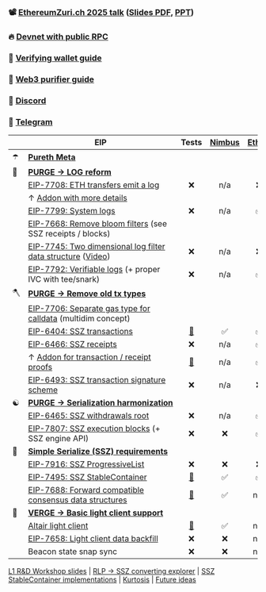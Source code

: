 ### 📽️ [EthereumZuri.ch 2025 talk](https://www.youtube.com/watch?v=uoCNpufygBE) ([Slides PDF](./Slides/2025-EthereumZuri.ch.pdf), [PPT](./Slides/2025-EthereumZuri.ch.pptx))
### 🔥 [Devnet with public RPC](https://ssz-devnet-0.ethpandaops.io)
### 📱 [Verifying wallet guide](./app.md)
### 🔮 [Web3 purifier guide](./rpc.md)
### 💬 [Discord](https://discord.gg/xUmjdjzMNY)
### 📠 [Telegram](https://t.me/+ZJqjzyCQWB8xNzE0)

|| EIP | Tests | [Nimbus](https://github.com/status-im/nimbus-eth2) | [EthJS](https://github.com/ethereumjs/ethereumjs-monorepo) | [Geth](https://github.com/ethereum/go-ethereum) | [Helios](https://github.com/a16z/helios/tree/ssz-devnet) |
| - | - | :-: | :-: | :-: | :-: | :-: |
| ☂️ | [**<nobr>Pureth Meta</nobr>**](https://github.com/ethereum/EIPs/pull/9546/files)
| 📜 | [**<nobr>PURGE → LOG reform</nobr>**](https://vitalik.eth.limo/general/2024/10/26/futures5.html)
|| [EIP-7708: ETH transfers emit a log](https://eips.ethereum.org/EIPS/eip-7708) | ❌ | n/a | ❌ | ❌ | ❌ |
|| ↑ [Addon with more details](https://github.com/ethereum/EIPs/pull/9003/files)
|| [EIP-7799: System logs](https://eips.ethereum.org/EIPS/eip-7799) | ❌ | n/a | ✅ | ❌ | ❌ |
|| [EIP-7668: Remove bloom filters](https://eips.ethereum.org/EIPS/eip-7668) (see SSZ receipts / blocks)
|| [EIP-7745: Two dimensional log filter data structure](https://eips.ethereum.org/EIPS/eip-7745) ([Video](https://github.com/etan-status/purified-web3/releases/download/2025-portal/2025-EIP-7745-Intro.mp4)) | ❌ | n/a | ❌ | ✅ | ❌ |
|| [EIP-7792: Verifiable logs](https://eips.ethereum.org/EIPS/eip-7792) (+ proper IVC with tee/snark) | ❌ | n/a | ✅ | ❌ | ❌ |
| 🪓 | [**<nobr>PURGE → Remove old tx types</nobr>**](https://vitalik.eth.limo/general/2024/10/26/futures5.html)
|| [EIP-7706: Separate gas type for calldata](https://eips.ethereum.org/EIPS/eip-7706) (multidim concept)
|| [EIP-6404: SSZ transactions](https://eips.ethereum.org/EIPS/eip-6404) | [🔗](https://github.com/etan-status/latest_fork_tests/commit/eip-6404) | ✅ | ✅ | ❌ | ✅ |
|| [EIP-6466: SSZ receipts](https://eips.ethereum.org/EIPS/eip-6466) | ❌ | n/a | ✅ | ❌ | ❌ |
|| ↑ [Addon for transaction / receipt proofs](https://github.com/ethereum/EIPs/pull/8884/files) | [🔗](https://github.com/ethereum/EIPs/blob/737c2c2ec68715a07534318aa67a21bd907e81ec/EIPS/eip-%23%23%23%23.md#test-cases) | n/a | ✅ | ❌ | ❌ |
|| [EIP-6493: SSZ transaction signature scheme](https://eips.ethereum.org/EIPS/eip-6493) | ❌ | n/a | ❌ | ❌ | ❌ |
| ☯️ | [**<nobr>PURGE → Serialization harmonization</nobr>**](https://vitalik.eth.limo/general/2024/10/26/futures5.html)
|| [EIP-6465: SSZ withdrawals root](https://eips.ethereum.org/EIPS/eip-6465) | ❌ | n/a | ✅ | ❌ | ✅ |
|| [EIP-7807: SSZ execution blocks](https://eips.ethereum.org/EIPS/eip-7807) (+ SSZ engine API) | ❌ | ❌ | ✅ | ❌ | ❌ |
| 🌲 | [**<nobr>Simple Serialize (SSZ) requirements</nobr>**](https://github.com/ethereum/consensus-specs/blob/master/ssz/simple-serialize.md)
|| [EIP-7916: SSZ ProgressiveList](https://eips.ethereum.org/EIPS/eip-7916) | ❌ | ❌ | ❌ | ✅ | ❌ |
|| [EIP-7495: SSZ StableContainer](https://eips.ethereum.org/EIPS/eip-7495) | [🔗](https://github.com/ethereum/consensus-specs/pull/3777) | ✅ | ✅ | ❌ | ✅ |
|| [EIP-7688: Forward compatible consensus data structures](https://eips.ethereum.org/EIPS/eip-7688) | [🔗](https://github.com/ethereum/consensus-specs/pull/3844) | ✅ | n/a | n/a | ✅ |
| 🐣 | [**<nobr>VERGE → Basic light client support</nobr>**](https://vitalik.eth.limo/general/2024/10/23/futures4.html)
|| [Altair light client](https://github.com/ethereum/consensus-specs/blob/dev/specs/altair/light-client/sync-protocol.md) | [🔗](https://github.com/ethereum/consensus-specs/tree/dev/tests/formats/light_client) | ✅ | n/a | n/a | ✅ |
|| [EIP-7658: Light client data backfill](https://eips.ethereum.org/EIPS/eip-7658) | ❌ | ❌ | n/a | n/a | n/a |
|| Beacon state snap sync | ❌ | ❌ | n/a | n/a | n/a |

[L1 R&D Workshop slides](./slides.pdf) \| [RLP -> SSZ converting explorer](https://eth-light.xyz) \| [SSZ StableContainer implementations](https://stabilitynow.box) \| [Kurtosis](./network_params_pureth.yaml) \| [Future ideas](./future.md)
